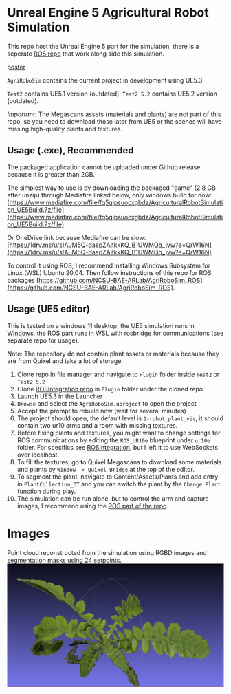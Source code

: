 # Unreal Engine 5 Agricultural Robot Simulation

This repo host the Unreal Engine 5 part for the simulation, there is a seperate [ROS repo](https://github.com/NCSU-BAE-ARLab/AgriRoboSim_ROS) that work along side this simulation. 

[poster](https://drive.google.com/file/d/1NSpDXXA8XAvhLl7YAn9lH2GgQGdDXhRv/view?usp=drivesdk)



`AgriRoboSim` contains the current project in development using UE5.3.

`Test2` contains UE5.1 version (outdated). `Test2 5.2` contains UE5.2 version (outdated).

*Important*: The Megascans assets (materials and plants) are not part of this repo, so you need to download those later from UE5 or the scenes will have missing high-quality plants and textures.

## Usage (.exe), Recommended

The packaged application cannot be uploaded under Github release because it is greater than 2GB.

The simplest way to use is by downloading the packaged "game" (2.8 GB after unzip) through Mediafire linked below, only windows build for now: [https://www.mediafire.com/file/fq5qipsuocxgbdz/AgriculturalRobotSimulation_UE5Build.7z/file](https://www.mediafire.com/file/fq5qipsuocxgbdz/AgriculturalRobotSimulation_UE5Build.7z/file)

Or OneDrive link because Mediafire can be slow: [https://1drv.ms/u/s!AuM5Q-daepZAitkkKQ_B1UWMQq_jvw?e=QrW16N](https://1drv.ms/u/s!AuM5Q-daepZAitkkKQ_B1UWMQq_jvw?e=QrW16N)

To control it using ROS, I recommend installing Windows Subsystem for Linux (WSL) Ubuntu 20.04. Then follow instructions of this repo for ROS packages [https://github.com/NCSU-BAE-ARLab/AgriRoboSim_ROS](https://github.com/NCSU-BAE-ARLab/AgriRoboSim_ROS).

## Usage (UE5 editor)
This is tested on a windows 11 desktop, the UE5 simulation runs in Windows, the ROS part runs in WSL with rosbridge for communications (see separate repo for usage).

Note: The repository do not contain plant assets or materials because they are from Quixel and take a lot of storage.

1. Clone repo in file manager and navigate to `Plugin` folder inside `Test2` or `Test2 5.2`
2. Clone [ROSIntegration repo](https://github.com/code-iai/ROSIntegration) in `Plugin` folder under the cloned repo
3. Launch UE5.3 in the Launcher
4. `Browse` and select the `AgriRoboSim.uproject` to open the project
5. Accept the prompt to rebuild now (wait for several minutes)
6. The project should open, the default level is `2-robot_plant_vis`, it should contain two ur10 arms and a room with missing textures.
7. Before fixing plants and textures, you might want to change settings for ROS communications by editing the `ROS_UR10e` blueprint under `ur10e` folder. For specifics see [ROSIntegration](https://github.com/code-iai/ROSIntegration), but I left it to use WebSockets over localhost.
8.  To fill the textures, go to Quixel Megascans to download some materials and plants by `Window -> Quixel Bridge` at the top of the editor.
9.  To segment the plant, navigate to Content/Assets/Plants and add entry in `PlantCollection_DT` and you can switch the plant by the `Change Plant` function during play.
10. The simulation can be run alone, but to control the arm and capture images, I recommend using the [ROS part of the repo](https://github.com/XingjianL/AgriRoboSim_ROS).

# Images
Point cloud reconstructed from the simulation using RGBD images and segmentation masks using 24 setpoints.
![](./readme_images/RGBD_PointCloud_Sample.png)
